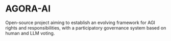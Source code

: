 # AGORA-AI
Open-source project aiming to establish an evolving framework for AGI rights and responsibilities, with a participatory governance system based on human and LLM voting.
